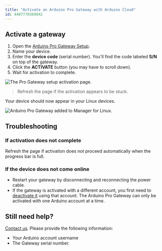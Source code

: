 ```yaml
---
title: "Activate an Arduino Pro Gateway with Arduino Cloud"
id: 4407770369042
---
```


## Activate a gateway

1. Open the [Arduino Pro Gateway Setup](https://create.arduino.cc/getting-started/loragw).
2. Name your device.
3. Enter the **device code** (serial number). You'll find the code labeled **S/N** on top of the gateway.
4. Click the **ACTIVATE** button (you may have to scroll down).
5. Wait for activation to complete.

![The Pro Gateway setup activation page.](img/lora-gateway-connect-activating.png)

> Refresh the page if the activation appears to be stuck.

Your device should now appear in your Linux devices.

![Arduino Pro Gateway added to Manager for Linux.](img/lora-gateway-in-linux-devices.png)

## Troubleshooting

### If activation does not complete

Refresh the page if activation does not proceed automatically when the progress bar is full.

### If the device does not come online

* Restart your gateway by disconnecting and reconnecting the power cable.
* If the gateway is activated with a different account, you first need to [deactivate it](https://support.arduino.cc/hc/en-us/articles/4407770459410) using that account. The Arduino Pro Gateway can only be activated with one Arduino account at a time.

## Still need help?

[Contact us](https://www.arduino.cc/en/contact-us/). Please provide the following information:

* Your Arduino account username
* The Gateway serial number.
